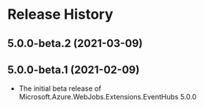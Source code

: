 # Release History

## 5.0.0-beta.2 (2021-03-09)


## 5.0.0-beta.1 (2021-02-09)

- The initial beta release of Microsoft.Azure.WebJobs.Extensions.EventHubs 5.0.0
